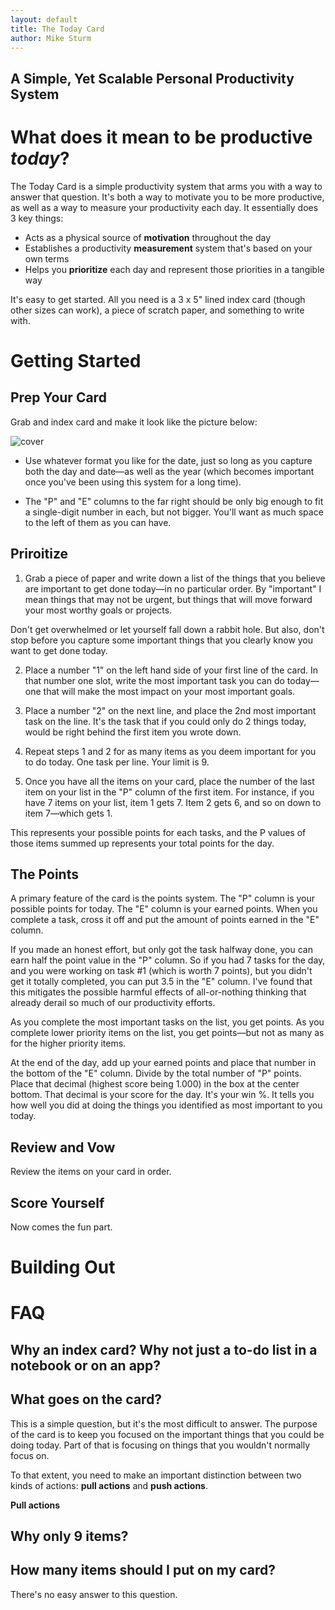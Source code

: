 ```yaml
---
layout: default
title: The Today Card
author: Mike Sturm
---
```

## A Simple, Yet Scalable Personal Productivity System

# What does it mean to be productive *today*?

The Today Card is a simple productivity system that arms you with a way to answer that question. It's both a way to motivate you to be more productive, as well as a way to measure your productivity each day. It essentially does 3 key things:

- Acts as a physical source of **motivation** throughout the day
- Establishes a productivity **measurement** system that's based on your own terms
- Helps you **prioritize** each day and represent those priorities in a tangible way

It's easy to get started. All you need is a 3 x 5" lined index card (though other sizes can work), a piece of scratch paper, and something to write with.

# Getting Started

## Prep Your Card

Grab and index card and make it look like the picture below:

<img src ="{{site.url}}{{site.baseurl}}/assets/Card-Setup.png" alt="cover" style="max-height: 25rem;"/>


- Use whatever format you like for the date, just so long as you capture both the day and date—as well as the year (which becomes important once you've been using this system for a long time).

- The "P" and "E" columns to the far right should be only big enough to fit a single-digit number in each, but not bigger. You'll want as much space to the left of them as you can have.

## Priroitize

1. Grab a piece of paper and write down a list of the things that you believe are important to get done today—in no particular order. By "important" I mean things that may not be urgent, but things that will move forward your most worthy goals or projects.

Don't get overwhelmed or let yourself fall down a rabbit hole. But also, don't stop before you capture some important things that you clearly know you want to get done today.

2. Place a number "1" on the left hand side of your first line of the card. In that number one slot, write the most important task you can do today—one that will make the most impact on your most important goals.

3. Place a number "2" on the next line, and place the 2nd most important task on the line. It's the task that if you could only do 2 things today, would be right behind the first item you wrote down.

4. Repeat steps 1 and 2 for as many items as you deem important for you to do today. One task per line. Your limit is 9.

5. Once you have all the items on your card, place the number of the last item on your list in the "P" column of the first item. For instance, if you have 7 items on your list, item 1 gets 7. Item 2 gets 6, and so on down to item 7—which gets 1.

This represents your possible points for each tasks, and the P values of those items summed up represents your total points for the day.


## The Points

A primary feature of the card is the points system. The "P" column is your possible points for today. The "E" column is your earned points. When you complete a task, cross it off and put the amount of points earned in the "E" column. 

If you made an honest effort, but only got the task halfway done, you can earn half the point value in the "P" column. So if you had 7 tasks for the day, and you were working on task #1 (which is worth 7 points), but you didn't get it totally completed, you can put 3.5 in the "E" column. I've found that this mitigates the possible harmful effects of all-or-nothing thinking that already derail so much of our productivity efforts.

As you complete the most important tasks on the list, you get points. As you complete lower priority items on the list, you get points—but not as many as for the higher priority items.

At the end of the day, add up your earned points and place that number in the bottom of the "E" column. Divide by the total number of "P" points. Place that decimal (highest score being 1.000) in the box at the center bottom. That decimal is your score for the day. It's your win %. It tells you how well you did at doing the things you identified as most important to you today.


## Review and Vow

Review the items on your card in order.



## Score Yourself
Now comes the fun part.





# Building Out




# FAQ

## Why an index card? Why not just a to-do list in a notebook or on an app?



## What goes on the card?
This is a simple question, but it's the most difficult to answer. The purpose of the card is to keep you focused on the important things that you could be doing today. Part of that is focusing on things that you wouldn't normally focus on.

To that extent, you need to make an important distinction between two kinds of actions: **pull actions** and **push actions**.

**Pull actions** 



## Why only 9 items?

## How many items should I put on my card?
There's no easy answer to this question. 